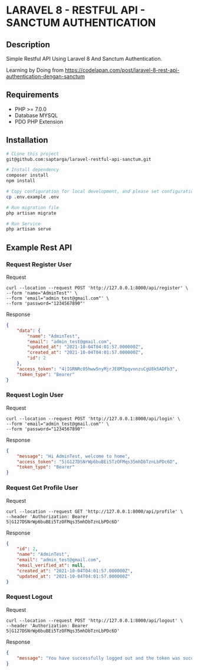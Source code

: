 # LARAVEL 8 - RESTFUL API - SANCTUM AUTHENTICATION

## Description

Simple Restful API Using Laravel 8 And Sanctum Authentication.

Learning by Doing from https://codelapan.com/post/laravel-8-rest-api-authentication-dengan-sanctum

## Requirements

-   PHP >= 7.0.0
-   Database MYSQL
-   PDO PHP Extension

## Installation

```sh
# CLone this project
git@github.com:saptarga/laravel-restful-api-sanctum.git

# Install dependency
composer install
npm install

# Copy configuration for local development, and please set configuration for local development
cp .env.example .env

# Run migration file
php artisan migrate

# Run Service
php artisan serve
```

## Example Rest API

### Request Register User

Request

```http
curl --location --request POST 'http://127.0.0.1:8000/api/register' \
--form 'name="AdminTest"' \
--form 'email="admin_test@gmail.com"' \
--form 'password="1234567890"'
```

Response

```json
{
    "data": {
        "name": "AdminTest",
        "email": "admin_test@gmail.com",
        "updated_at": "2021-10-04T04:01:57.000000Z",
        "created_at": "2021-10-04T04:01:57.000000Z",
        "id": 2
    },
    "access_token": "4|IGRNRc05hww5nyMjrJE8M3pqvnnzuCgU8k5ADFb3",
    "token_type": "Bearer"
}
```

### Request Login User

Request

```http
curl --location --request POST 'http://127.0.0.1:8000/api/login' \
--form 'email="admin_test@gmail.com"' \
--form 'password="1234567890"'
```

Response

```json
{
    "message": "Hi AdminTest, welcome to home",
    "access_token": "5|G127DSNrWp6buBEi5TzOFMqs35mhDbTznLbPDc6D",
    "token_type": "Bearer"
}
```

### Request Get Profile User

Request

```http
curl --location --request GET 'http://127.0.0.1:8000/api/profile' \
--header 'Authorization: Bearer 5|G127DSNrWp6buBEi5TzOFMqs35mhDbTznLbPDc6D'
```

Response

```json
{
    "id": 2,
    "name": "AdminTest",
    "email": "admin_test@gmail.com",
    "email_verified_at": null,
    "created_at": "2021-10-04T04:01:57.000000Z",
    "updated_at": "2021-10-04T04:01:57.000000Z"
}
```

### Request Logout

Request

```http
curl --location --request POST 'http://127.0.0.1:8000/api/logout' \
--header 'Authorization: Bearer 5|G127DSNrWp6buBEi5TzOFMqs35mhDbTznLbPDc6D'
```

Response

```json
{
    "message": "You have successfully logged out and the token was successfully deleted"
}
```
